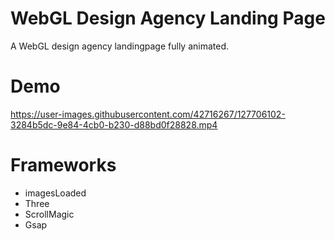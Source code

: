 # WebGL Design Agency Landing Page

A WebGL design agency landingpage fully animated.

# Demo

https://user-images.githubusercontent.com/42716267/127706102-3284b5dc-9e84-4cb0-b230-d88bd0f28828.mp4

# Frameworks

- imagesLoaded
- Three
- ScrollMagic
- Gsap
